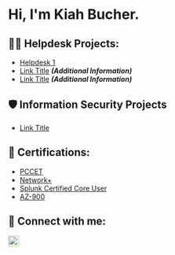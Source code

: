 <h1>Hi, I'm Kiah Bucher. <a href="https://www.linkedin.com/in/kiahbucher/"> </a>

<h2>👨‍💻 Helpdesk Projects:</h2>

  - [Helpdesk 1](Link)
  - [Link Title](Link) <b><i>(Additional Information)</b></i>
  - [Link Title](Link) <b><i>(Additional Information)</b></i>

<h2>🛡️ Information Security Projects</h2>

 - [Link Title](Link)

<h2>📜 Certifications:</h2>

  - [PCCET](Link)
  - [Network+]([Link](https://github.com/KiahBucher/Certifications/blob/main/CompTIA%20Network%2B%20ce%20certificate.pdf))
  - [Splunk Certified Core User](Link)
  - [AZ-900](Link)
  
<h2> 🤳 Connect with me:</h2>

[<img align="left" alt="yourname | LinkedIn" width="22px" src="https://cdn.jsdelivr.net/npm/simple-icons@v3/icons/linkedin.svg" />][linkedin]

[linkedin]: https://www.linkedin.com/in/kiahbucher/
